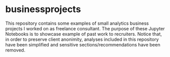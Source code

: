 # businessprojects

This repository contains some examples of small analytics business projects I worked on as freelance consultant. The purpose of these Jupyter Notebooks is to showcase example of past work to recruiters. Notice that, in order to preserve client anonimity, analyses included in this repository have been simplified and sensitive sections/recommendations have been removed.
